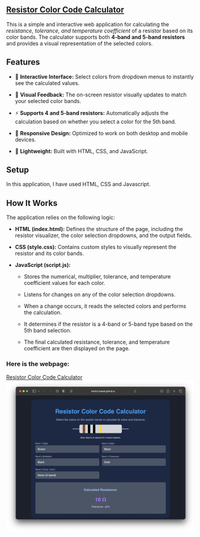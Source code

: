 ## [Resistor Color Code Calculator](https://kartick-basak.github.io/Resistor-Color-Code-Calculator/)
This is a simple and interactive web application for calculating the *resistance, tolerance, and temperature coefficient* of a resistor based on its color bands. The calculator supports both **4-band and 5-band resistors** and provides a visual representation of the selected colors.

## Features
- 🚥 **Interactive Interface:** Select colors from dropdown menus to instantly see the calculated values.

- 👀 **Visual Feedback:** The on-screen resistor visually updates to match your selected color bands.

- ⚡️ **Supports 4 and 5-band resistors:** Automatically adjusts the calculation based on whether you select a color for the 5th band.

- 📀 **Responsive Design:** Optimized to work on both desktop and mobile devices.

- 🫧 **Lightweight:** Built with HTML, CSS, and JavaScript.

## Setup
In this application, I have used HTML, CSS and Javascript.

## How It Works
The application relies on the following logic:

- **HTML (index.html):** Defines the structure of the page, including the resistor visualizer, the color selection dropdowns, and the output fields.

- **CSS (style.css):** Contains custom styles to visually represent the resistor and its color bands.

- **JavaScript (script.js):**
    - Stores the numerical, multiplier, tolerance, and temperature coefficient values for each color.

    - Listens for changes on any of the color selection dropdowns.

    - When a change occurs, it reads the selected colors and performs the calculation.

    - It determines if the resistor is a 4-band or 5-band type based on the 5th band selection.

    - The final calculated resistance, tolerance, and temperature coefficient are then displayed on the page.

### Here is the webpage:
[Resistor Color Code Calculator](https://kartick-basak.github.io/Resistor-Color-Code-Calculator/)
[![Alt Text](https://github.com/Kartick-Basak/Resistor-Color-Code-Calculator/blob/main/Resistor%20Color%20Code%20Calculator%20SS.png)](https://github.com/Kartick-Basak/Resistor-Color-Code-Calculator/blob/main/Resistor%20Color%20Code%20Calculator%20SS.png)
